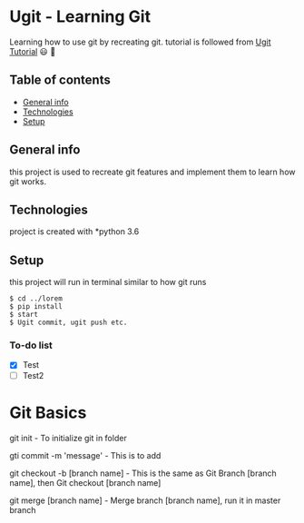 # Ugit - Learning Git
Learning how to use git by recreating git. 
tutorial is followed from [Ugit Tutorial](https://www.leshenko.net/p/ugit/)
:smiley: 💨


## Table of contents
* [General info](#General-info)
* [Technologies](#Technologies)
* [Setup](#Setup)
## General info
this project is used to recreate git features and implement them to learn how git works.

## Technologies
project is created with 
*python 3.6

## Setup
this project will run in terminal similar to how git runs
```
$ cd ../lorem
$ pip install
$ start
$ Ugit commit, ugit push etc.
```
### To-do list
- [x] Test
- [ ] Test2

# Git Basics
git init - To initialize git in folder

gti commit -m 'message' - This is to add

git checkout -b [branch name] - This is the same as Git Branch [branch name], then Git checkout [branch name] 

git merge [branch name] - Merge branch [branch name], run it in master branch


